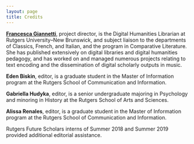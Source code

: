 ```yaml
---
layout: page
title: Credits
---
```


[**Francesca Giannetti**](https://francescagiannetti.com/), project director, is the Digital Humanities Librarian at Rutgers University–New Brunswick, and subject liaison to the departments of Classics, French, and Italian, and the program in Comparative Literature. She has published extensively on digital libraries and digital humanities pedagogy, and has worked on and managed numerous projects relating to text encoding and the dissemination of digital scholarly outputs in music.

**Eden Biskin**, editor, is a graduate student in the Master of Information program at the Rutgers School of Communication and Information.

**Gabriella Hudyka**, editor, is a senior undergraduate majoring in Psychology and minoring in History at the Rutgers School of Arts and Sciences.

**Alissa Renales**, editor, is a graduate student in the Master of Information program at the Rutgers School of Communication and Information.

Rutgers Future Scholars interns of Summer 2018 and Summer 2019 provided additional editorial assistance.











